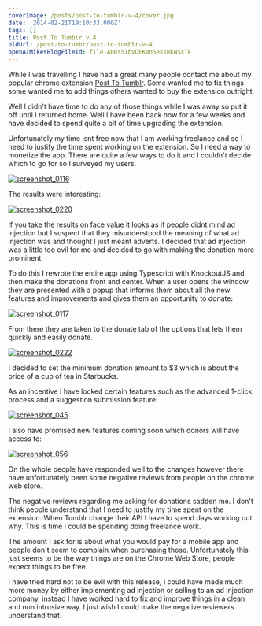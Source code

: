 ```yaml
---
coverImage: /posts/post-to-tumblr-v-4/cover.jpg
date: '2014-02-21T19:10:33.000Z'
tags: []
title: Post To Tumblr v.4
oldUrl: /post-to-tumbr/post-to-tumblr-v-4
openAIMikesBlogFileId: file-ARRs5IbVOEK0n5exsRKNSxTE
---
```


While I was travelling I have had a great many people contact me about my popular chrome extension [Post To Tumblr](https://chrome.google.com/webstore/detail/post-to-tumblr/dbpicbbcpanckagpdjflgojlknomoiah?hl=en). Some wanted me to fix things some wanted me to add things others wanted to buy the extension outright.

<!-- more -->

Well I didn't have time to do any of those things while I was away so put it off until I returned home. Well I have been back now for a few weeks and have decided to spend quite a bit of time upgrading the extension.

Unfortunately my time isnt free now that I am working freelance and so I need to justify the time spent working on the extension. So I need a way to monetize the app. There are quite a few ways to do it and I couldn't decide which to go for so I surveyed my users.

[![screenshot_0116](https://www.mikecann.co.uk/wp-content/uploads/2014/03/screenshot_0116.png)](https://www.mikecann.co.uk/wp-content/uploads/2014/03/screenshot_0116.png)

The results were interesting:

[![screenshot_0220](https://www.mikecann.co.uk/wp-content/uploads/2014/03/screenshot_0220.png)](https://www.mikecann.co.uk/wp-content/uploads/2014/03/screenshot_0220.png)

If you take the results on face value it looks as if people didnt mind ad injection but I suspect that they misunderstood the meaning of what ad injection was and thought I just meant adverts. I decided that ad injection was a little too evil for me and decided to go with making the donation more prominent.

To do this I rewrote the entire app using Typescript with KnockoutJS and then make the donations front and center. When a user opens the window they are presented with a popup that informs them about all the new features and improvements and gives them an opportunity to donate:

[![screenshot_0117](https://www.mikecann.co.uk/wp-content/uploads/2014/03/screenshot_0117.png)](https://www.mikecann.co.uk/wp-content/uploads/2014/03/screenshot_0117.png)

From there they are taken to the donate tab of the options that lets them quickly and easily donate.

[![screenshot_0222](https://www.mikecann.co.uk/wp-content/uploads/2014/03/screenshot_0222.png)](https://www.mikecann.co.uk/wp-content/uploads/2014/03/screenshot_0222.png)

I decided to set the minimum donation amount to \$3 which is about the price of a cup of tea in Starbucks.

As an incentive I have locked certain features such as the advanced 1-click process and a suggestion submission feature:

[![screenshot_045](https://www.mikecann.co.uk/wp-content/uploads/2014/03/screenshot_045.png)](https://www.mikecann.co.uk/wp-content/uploads/2014/03/screenshot_045.png)

I also have promised new features coming soon which donors will have access to:

[![screenshot_056](https://www.mikecann.co.uk/wp-content/uploads/2014/03/screenshot_056.png)](https://www.mikecann.co.uk/wp-content/uploads/2014/03/screenshot_056.png)

On the whole people have responded well to the changes however there have unfortunately been some negative reviews from people on the chrome web store.

The negative reviews regarding me asking for donations sadden me. I don't think people understand that I need to justify my time spent on the extension. When Tumblr change their API I have to spend days working out why. This is time I could be spending doing freelance work.

The amount I ask for is about what you would pay for a mobile app and people don't seem to complain when purchasing those. Unfortunately this just seems to be the way things are on the Chrome Web Store, people expect things to be free.

I have tried hard not to be evil with this release, I could have made much more money by either implementing ad injection or selling to an ad injection company, instead I have worked hard to fix and improve things in a clean and non intrusive way. I just wish I could make the negative reviewers understand that.
